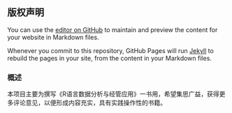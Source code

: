 ## 版权声明

You can use the [editor on GitHub](https://github.com/pmp55/r4ds/edit/master/README.md) to maintain and preview the content for your website in Markdown files.

Whenever you commit to this repository, GitHub Pages will run [Jekyll](https://jekyllrb.com/) to rebuild the pages in your site, from the content in your Markdown files.

### 概述

本项目主要为撰写《R语言数据分析与经管应用》一书用，希望集思广益，获得更多评论意见，以便形成内容充实，具有实践操作性的书籍。

